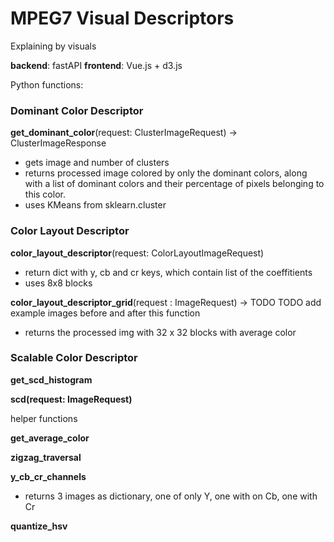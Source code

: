 # MPEG7 Visual Descriptors

Explaining by visuals

**backend**: fastAPI
**frontend**: Vue.js + d3.js

Python functions:

### Dominant Color Descriptor

**get_dominant_color**(request: ClusterImageRequest) -> ClusterImageResponse
- gets image and number of clusters
- returns processed image colored by only the dominant colors, along with a list of dominant colors and their percentage of pixels belonging to this color.
- uses KMeans from sklearn.cluster



### Color Layout Descriptor

**color_layout_descriptor**(request: ColorLayoutImageRequest)
- return dict with y, cb and cr keys, which contain list of the coeffitients
- uses 8x8 blocks

**color_layout_descriptor_grid**(request : ImageRequest) -> TODO
TODO add example images before and after this function
- returns the processed img with 32 x 32 blocks with average color



### Scalable Color Descriptor

**get_scd_histogram**

**scd(request: ImageRequest)**


helper functions

**get_average_color**

**zigzag_traversal**


**y_cb_cr_channels**
- returns 3 images as dictionary, one of only Y, one with on Cb, one with Cr

**quantize_hsv**


